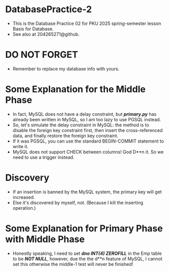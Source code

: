 # DatabasePractice-2
- This is the Database Practice 02 for PKU 2025 spring-semester lesson Basis for Database.
- See also at 204265271@github. 

# DO NOT FORGET
- Remember to replace my database info with yours.

# Some Explanation for the Middle Phase
- In fact, MySQL does not have a delay constraint, but ***primary.py*** has already been written in MySQL, so I am too lazy to use PGSQL instead.
- So, let's simulate the delay constraint in MySQL: the method is to disable the foreign key constraint first, then insert the cross-referenced data, and finally restore the foreign key constraint.
- If it was PGSQL, you can use the standard BEGIN-COMMIT statement to write it.
- MySQL does not support CHECK between columns! God D**n it. So we need to use a trigger instead.

# Discovery 
- If an insertion is banned by the MySQL system, the primary key will get increased.
- Else it's discovered by myself, not. (Because I kill the inserting operation.)

# Some Explanation for Primary Phase with Middle Phase 
- Honestly speaking, I need to set ***dno INT(4) ZEROFILL*** in the Emp table to be ***NOT NULL***,
    however, due the the d**n feature of MySQL, I cannot set this otherwise the middle-1 test will never be finished!